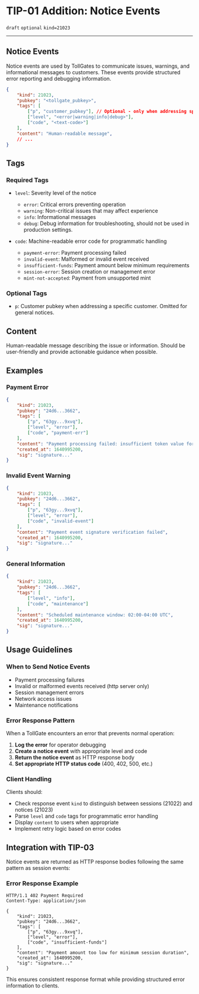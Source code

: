 # TIP-01 Addition: Notice Events
`draft` `optional` `kind=21023`

---

## Notice Events

Notice events are used by TollGates to communicate issues, warnings, and informational messages to customers. These events provide structured error reporting and debugging information.

```json
{
    "kind": 21023,
    "pubkey": "<tollgate_pubkey>",
    "tags": [
        ["p", "customer_pubkey"], // Optional - only when addressing specific customer
        ["level", "<error|warning|info|debug>"],
        ["code", "<text-code>"]
    ],
    "content": "Human-readable message",
    // ...
}
```

## Tags

### Required Tags
- `level`: Severity level of the notice
  - `error`: Critical errors preventing operation
  - `warning`: Non-critical issues that may affect experience
  - `info`: Informational messages
  - `debug`: Debug information for troubleshooting, should not be used in production settings.

- `code`: Machine-readable error code for programmatic handling
  - `payment-error`: Payment processing failed
  - `invalid-event`: Malformed or invalid event received
  - `insufficient-funds`: Payment amount below minimum requirements
  - `session-error`: Session creation or management error
  - `mint-not-accepted`: Payment from unsupported mint

### Optional Tags
- `p`: Customer pubkey when addressing a specific customer. Omitted for general notices.

## Content
Human-readable message describing the issue or information. Should be user-friendly and provide actionable guidance when possible.

## Examples

### Payment Error
```json
{
    "kind": 21023,
    "pubkey": "24d6...3662",
    "tags": [
        ["p", "63gy...9xvq"],
        ["level", "error"],
        ["code", "payment-err"]
    ],
    "content": "Payment processing failed: insufficient token value for minimum session duration",
    "created_at": 1640995200,
    "sig": "signature..."
}
```

### Invalid Event Warning
```json
{
    "kind": 21023,
    "pubkey": "24d6...3662", 
    "tags": [
        ["p", "63gy...9xvq"],
        ["level", "error"],
        ["code", "invalid-event"]
    ],
    "content": "Payment event signature verification failed",
    "created_at": 1640995200,
    "sig": "signature..."
}
```

### General Information
```json
{
    "kind": 21023,
    "pubkey": "24d6...3662",
    "tags": [
        ["level", "info"],
        ["code", "maintenance"]
    ],
    "content": "Scheduled maintenance window: 02:00-04:00 UTC",
    "created_at": 1640995200,
    "sig": "signature..."
}
```

## Usage Guidelines

### When to Send Notice Events
- Payment processing failures
- Invalid or malformed events received (http server only)
- Session management errors
- Network access issues
- Maintenance notifications

### Error Response Pattern
When a TollGate encounters an error that prevents normal operation:

1. **Log the error** for operator debugging
2. **Create a notice event** with appropriate level and code
3. **Return the notice event** as HTTP response body
4. **Set appropriate HTTP status code** (400, 402, 500, etc.)

### Client Handling
Clients should:
- Check response event `kind` to distinguish between sessions (21022) and notices (21023)
- Parse `level` and `code` tags for programmatic error handling
- Display `content` to users when appropriate
- Implement retry logic based on error codes

## Integration with TIP-03

Notice events are returned as HTTP response bodies following the same pattern as session events:

### Error Response Example
```
HTTP/1.1 402 Payment Required
Content-Type: application/json

{
    "kind": 21023,
    "pubkey": "24d6...3662",
    "tags": [
        ["p", "63gy...9xvq"],
        ["level", "error"], 
        ["code", "insufficient-funds"]
    ],
    "content": "Payment amount too low for minimum session duration",
    "created_at": 1640995200,
    "sig": "signature..."
}
```

This ensures consistent response format while providing structured error information to clients.